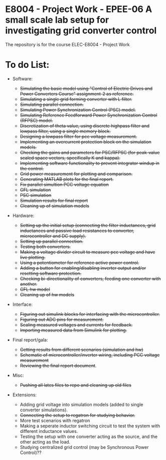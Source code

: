 # E8004 - Project Work - EPEE-06 A small scale lab setup for investigating grid converter control
The repository is for the course ELEC-E8004 - Project Work

# To do List:
- Software:
  - ~~Simulating the basic model using "Control of Electric Drives and Power Converters Course" assignment-2 as reference.~~
  - ~~Simulating a single grid forming converter with L filter.~~
  - ~~Simulating parallel connection.~~
  - ~~Simulating Power Synchronization Control (PSC) model.~~
  - ~~Simulating Reference Feedforward Power Synchronization Control (RFPSC) model.~~
  - ~~Discretization of theta value, using discrete highpass filter and lowpass filter, using a single memory block.~~
  - ~~Designing a lowpass filter for pcc voltage measurement.~~
  - ~~Implementing an overcurrent protection block on the simulation models.~~
  - ~~Checking the gains and parameters for PSC/RFPSC (for peak-value scaled space vectors, specifically K and kappa).~~
  - ~~Implementing software functionality to prevent integrator windup in the control.~~
  - ~~Grid power measurement for plotting and comparison.~~
  - ~~Generating MATLAB plots for the final report.~~
  - ~~Fix parallel simultion PCC voltage equation~~
  - ~~GFL simulation~~
  - ~~PSC simulation~~
  - ~~Simulation results for final report~~
  - ~~Cleaning up of simulation models~~
  
- Hardware:
  - ~~Setting up the initial setup (connecting the filter inductances, grid inductances and passive load resistances to converter, microcontroller and DC supply).~~
  - ~~Setting up parallel connection.~~
  - ~~Testing both converters.~~
  - ~~Making a voltage divider circuit to measure pcc voltage and have live plotting.~~
  - ~~Using a potentiometer for reference active power control.~~
  - ~~Adding a button for enabling/disabling inverter output and/or resetting software protection.~~
  - ~~Checking bi-directionality of converters, feeding one converter with another.~~
  - ~~GFL hw model~~
  - ~~Cleaning up of hw models~~
 
- Interface:
  - ~~Figuring out simulink blocks for interfacing with the microcontroller.~~
  - ~~Figuring out ADC pins for measurement.~~
  - ~~Scaling measured voltages and currents for feedback.~~
  - ~~Importing measured data from Simulink for plotting.~~
 
- Final report/gala:
  - ~~Getting results from different scenarios (simulation and hw)~~
  - ~~Schematic of microcontroller/inverter wiring, including PCC voltage measurement~~
  - ~~Reviewing the final report document~~.
 
- Misc:
  - ~~Pushing all lates files to repo and cleaning up old files~~

 - Extensions:
   - Adding grid voltage into simulation models (added to single converter simulations).
   - ~~Connecting the setup to regatron for studying behavior.~~
   - More test scenarios with regatron
   - Making a seperate inductor switching circuit to test the system with different inductance values.
   - Testing the setup with one converter acting as the source, and the other acting as the load.
   - Studying centralized grid control (may be Synchronous Power Control)??
  
 
